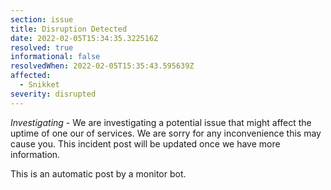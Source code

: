 ```yaml
---
section: issue
title: Disruption Detected
date: 2022-02-05T15:34:35.322516Z
resolved: true
informational: false
resolvedWhen: 2022-02-05T15:35:43.595639Z
affected:
  - Snikket
severity: disrupted
---
```

*Investigating* - We are investigating a potential issue that might affect the uptime of one our of services. We are sorry for any inconvenience this may cause you. This incident post will be updated once we have more information.

This is an automatic post by a monitor bot.
        